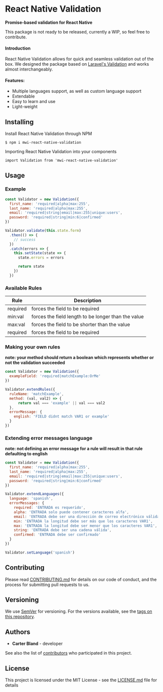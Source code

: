 React Native Validation
======
**Promise-based validation for React Native**

This package is not ready to be released, currently a WIP, so feel free to contribute.

#### Introduction
React Native Validation allows for quick and seamless validation out of the box. We designed the package based on [Laravel's Validation]((https://laravel.com/docs/5.7/validation)) and works almost interchangeably.

#### Features:
- Multiple languages support, as well as custom language support
- Extendable
- Easy to learn and use
- Light-weight

## Installing

Install React Native Validation through NPM

```
$ npm i mwi-react-native-validation
```

Importing React Native Validation into your components

```
import Validation from 'mwi-react-native-validation'
```

## Usage

### Example
```js
const Validator = new Validation({
  first_name: 'required|alpha|max:255',
  last_name: 'required|alpha|max:255',
  email: 'required|string|email|max:255|unique:users',
  password: 'required|string|min:6|confirmed'
})

Validator.validate(this.state.form)
  .then(() => {
    // success
  })
  .catch(errors => {
    this.setState(state => {
      state.errors = errors

      return state
    })
  })
```

### Available Rules
| Rule | Description |
|---|---|
| required | forces the field to be required|
| min:val | forces the field length to be longer than the value |
| max:val | forces the field to be shorter than the value|
| required | forces the field to be required|

### Making your own rules
**note: your method should return a boolean which represents whether or not the validation succeeded**
```js
const Validator = new Validation({
  exampleField: 'required|matchExample:OrMe'
})

Validator.extendRules({
  ruleName: 'matchExample',
  method: (val, val2) => {
      return val === 'example' || val === val2
  },
  errorMessage: {
    english: 'FIELD didnt match VAR1 or example'
  }
})
```

### Extending error messages language
**note: not defining an error message for a rule will result in that rule defaulting to english**
```js
const Validator = new Validation({
  first_name: 'required|alpha|max:255',
  last_name: 'required|alpha|max:255',
  email: 'required|string|email|max:255|unique:users',
  password: 'required|string|min:6|confirmed'
})

Validator.extendLanguages({
  language: 'spanish',
  errorMessages: {
    required: 'ENTRADA es requerido',
    alpha: 'ENTRADA solo puede contener caracteres alfa',
    email: 'ENTRADA debe ser una dirección de correo electrónico válida',
    min: 'ENTRADA la longitud debe ser más que los caracteres VAR1',
    max: 'ENTRADA la longitud debe ser menor que los caracteres VAR1',
    string: 'ENTRADA debe ser una cadena válida',
    confirmed: 'ENTRADA debe ser confirmado'
  }
})

Validator.setLanguage('spanish')
```

## Contributing

Please read [CONTRIBUTING.md](CONTRIBUTING.md) for details on our code of conduct, and the process for submitting pull requests to us.

## Versioning

We use [SemVer](http://semver.org/) for versioning. For the versions available, see the [tags on this repository](https://github.com/your/project/tags). 

## Authors

* **Carter Bland** - developer

See also the list of [contributors](https://github.com/your/project/contributors) who participated in this project.

## License

This project is licensed under the MIT License - see the [LICENSE.md](LICENSE.md) file for details
